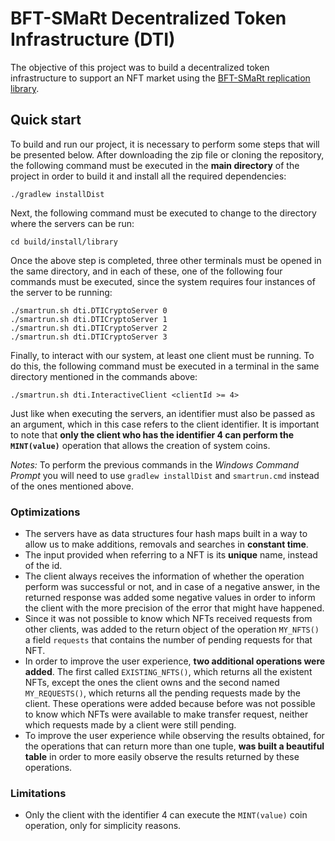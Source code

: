 # BFT-SMaRt Decentralized Token Infrastructure (DTI)

The objective of this project was to build a decentralized token infrastructure to support an NFT
market using the [BFT-SMaRt replication library](http://bft-smart.github.io/library/).

## Quick start

To build and run our project, it is necessary to perform some steps that will be presented below. After downloading the zip file 
or cloning the repository, the following command must be executed in the **main directory** of the project in order to build it and
install all the required dependencies:

```shell
./gradlew installDist
```

Next, the following command must be executed to change to the directory where the servers can be run:

```shell
cd build/install/library
```

Once the above step is completed, three other terminals must be opened in the same directory, and in each of these, 
one of the following four commands must be executed, since the system requires four instances of the server to be 
running:

```shell
./smartrun.sh dti.DTICryptoServer 0
./smartrun.sh dti.DTICryptoServer 1
./smartrun.sh dti.DTICryptoServer 2
./smartrun.sh dti.DTICryptoServer 3
```

Finally, to interact with our system, at least one client must be running. To do this, the following command must be 
executed in a terminal in the same directory mentioned in the commands above:

```shell
./smartrun.sh dti.InteractiveClient <clientId >= 4>
```

Just like when executing the servers, an identifier must also be passed as an argument, which in this case refers to 
the client identifier. It is important to note that **only the client who has the identifier 4 can perform the `MINT(value)`**
operation that allows the creation of system coins.

_Notes:_ To perform the previous commands in the _Windows Command Prompt_ you will need to use `gradlew installDist` and
`smartrun.cmd` instead of the ones mentioned above.

### Optimizations

- The servers have as data structures four hash maps built in a way to allow us to make additions, removals and searches
in **constant time**.
- The input provided when referring to a NFT is its **unique** name, instead of the id.
- The client always receives the information of whether the operation perform was successful or not, and in case of a 
negative answer, in the returned response was added some negative values in order to inform the client with 
the more precision of the error that might have happened.
- Since it was not possible to know which NFTs received requests from other clients, was added to the return object of 
the operation `MY_NFTS()` a field `requests` that contains the number of pending requests for that NFT.
- In order to improve the user experience, **two additional operations were added**. The first called 
`EXISTING_NFTS()`, which returns all the existent NFTs, except the ones the client owns and the second named `MY_REQUESTS()`,
which returns all the pending requests made by the client. These operations were added because before was not possible to know
which NFTs were available to make transfer request, neither which requests made by a client were still pending.
- To improve the user experience while observing the results obtained, for the operations that can return more than
one tuple, **was built a beautiful table** in order to more easily observe the results returned by these operations. 

### Limitations

- Only the client with the identifier 4 can execute the `MINT(value)` coin operation, only for simplicity reasons.